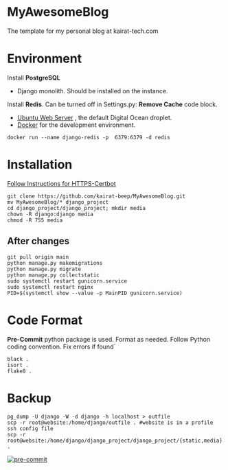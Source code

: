 # MyAwesomeBlog
The template for my personal blog at kairat-tech.com

# Environment

Install **PostgreSQL**
* Django monolith. Should be installed on the instance.

Install **Redis**. Can be turned off in Settings.py: **Remove Cache** code block.
* [Ubuntu Web Server](https://www.digitalocean.com/community/tutorials/how-to-install-and-secure-redis-on-ubuntu-22-04) , the default Digital Ocean droplet.
*  [Docker](https://hub.docker.com/_/redis) for the development environment.
```
docker run --name django-redis -p  6379:6379 -d redis
```

# Installation
[Follow Instructions for HTTPS-Certbot](https://certbot.eff.org/instructions?ws=nginx&os=snap)
```
git clone https://github.com/kairat-beep/MyAwesomeBlog.git
mv MyAwesomeBlog/* django_project
cd django_project/django_project; mkdir media
chown -R django:django media
chmod -R 755 media
```

## After changes
```
git pull origin main
python manage.py makemigrations
python manage.py migrate
python manage.py collectstatic
sudo systemctl restart gunicorn.service
sudo systemctl restart nginx
PID=$(systemctl show --value -p MainPID gunicorn.service)
```
# Code Format

**Pre-Commit** python package is used. Format as needed.
Follow Python coding convention.
Fix errors if found`
```
black .
isort .
flake8 .
```

# Backup
```
pg_dump -U django -W -d django -h localhost > outfile
scp -r root@website:/home/django/outfile . #website is in a profile ssh config file
scp -r root@website:/home/django/django_project/django_project/{static,media} .
```

[![pre-commit](https://img.shields.io/badge/pre--commit-enabled-brightgreen?logo=pre-commit)](https://github.com/pre-commit/pre-commit)
